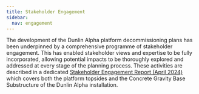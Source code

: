 ```yaml
---
title: Stakeholder Engagement
sidebar:
  nav: engagement
---
```


The development of the Dunlin Alpha platform decommissioning plans has
been underpinned by a comprehensive programme of stakeholder engagement.
This has enabled stakeholder views and expertise to be fully
incorporated, allowing potential impacts to be thoroughly explored and
addressed at every stage of the planning process. These activities are
described in a dedicated [Stakeholder Engagement Report (April 2024)](/assets/Dunlin-Alpha-Stakeholder-Engagement-Report-for-consultation.pdf)
which covers both the platform topsides and the Concrete Gravity Base
Substructure of the Dunlin Alpha installation.
